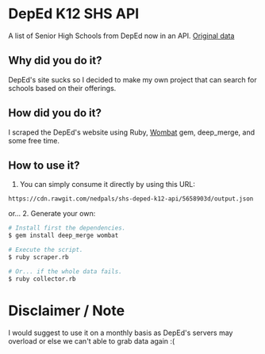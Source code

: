 # DepEd K12 SHS API
A list of Senior High Schools from DepEd now in an API.
[Original data](http://www.deped.gov.ph/k-to-12/shs?page=431)

## Why did you do it?
DepEd's site sucks so I decided to make my own project that can search for schools based on their offerings.

## How did you do it?
I scraped the DepEd's website using Ruby, [Wombat](https://github.com/felipecsl/wombat) gem, deep_merge, and some free time.

## How to use it?
1. You can simply consume it directly by using this URL:
```
https://cdn.rawgit.com/nedpals/shs-deped-k12-api/5658903d/output.json
```

or...
2. Generate your own:
```bash
# Install first the dependencies.
$ gem install deep_merge wombat

# Execute the script.
$ ruby scraper.rb

# Or... if the whole data fails.
$ ruby collector.rb
```

# Disclaimer / Note
I would suggest to use it on a monthly basis as DepEd's servers may overload or else we can't able to grab data again :(
